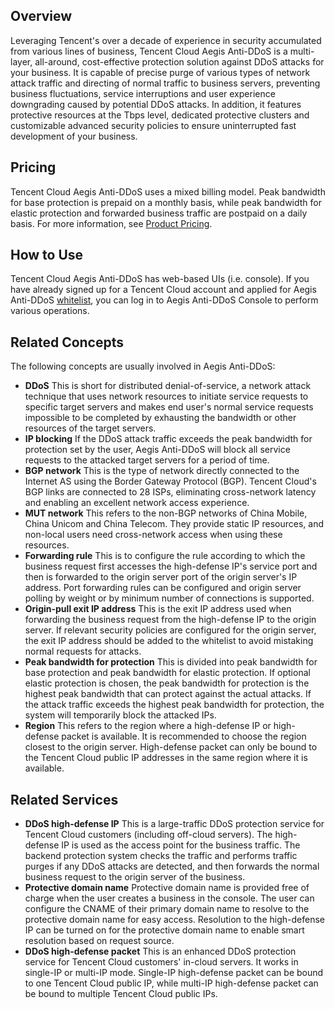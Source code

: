 ## **Overview**
Leveraging Tencent's over a decade of experience in security accumulated from various lines of business, Tencent Cloud Aegis Anti-DDoS is a multi-layer, all-around, cost-effective protection solution against DDoS attacks for your business. It is capable of precise purge of various types of network attack traffic and directing of normal traffic to business servers, preventing business fluctuations, service interruptions and user experience downgrading caused by potential DDoS attacks. In addition, it features protective resources at the Tbps level, dedicated protective clusters and customizable advanced security policies to ensure uninterrupted fast development of your business.

## **Pricing**
Tencent Cloud Aegis Anti-DDoS uses a mixed billing model. Peak bandwidth for base protection is prepaid on a monthly basis, while peak bandwidth for elastic protection and forwarded business traffic are postpaid on a daily basis. For more information, see [Product Pricing](https://cloud.tencent.com/document/product/685/15262).

## **How to Use**
Tencent Cloud Aegis Anti-DDoS has web-based UIs (i.e. console). If you have already signed up for a Tencent Cloud account and applied for Aegis Anti-DDoS [whitelist](https://cloud.tencent.com/act/apply/Aegis), you can log in to Aegis Anti-DDoS Console to perform various operations.

## **Related Concepts**
The following concepts are usually involved in Aegis Anti-DDoS:
- **DDoS**
This is short for distributed denial-of-service, a network attack technique that uses network resources to initiate service requests to specific target servers and makes end user's normal service requests impossible to be completed by exhausting the bandwidth or other resources of the target servers.
- **IP blocking**
If the DDoS attack traffic exceeds the peak bandwidth for protection set by the user, Aegis Anti-DDoS will block all service requests to the attacked target servers for a period of time.
- **BGP network**
This is the type of network directly connected to the Internet AS using the Border Gateway Protocol (BGP). Tencent Cloud's BGP links are connected to 28 ISPs, eliminating cross-network latency and enabling an excellent network access experience.
- **MUT network**
This refers to the non-BGP networks of China Mobile, China Unicom and China Telecom. They provide static IP resources, and non-local users need cross-network access when using these resources.
- **Forwarding rule**
This is to configure the rule according to which the business request first accesses the high-defense IP's service port and then is forwarded to the origin server port of the origin server's IP address. Port forwarding rules can be configured and origin server polling by weight or by minimum number of connections is supported.
- **Origin-pull exit IP address**
This is the exit IP address used when forwarding the business request from the high-defense IP to the origin server. If relevant security policies are configured for the origin server, the exit IP address should be added to the whitelist to avoid mistaking normal requests for attacks.
- **Peak bandwidth for protection**
This is divided into peak bandwidth for base protection and peak bandwidth for elastic protection. If optional elastic protection is chosen, the peak bandwidth for protection is the highest peak bandwidth that can protect against the actual attacks. If the attack traffic exceeds the highest peak bandwidth for protection, the system will temporarily block the attacked IPs.
- **Region**
This refers to the region where a high-defense IP or high-defense packet is available. It is recommended to choose the region closest to the origin server. High-defense packet can only be bound to the Tencent Cloud public IP addresses in the same region where it is available.

## **Related Services**
- **DDoS high-defense IP**
This is a large-traffic DDoS protection service for Tencent Cloud customers (including off-cloud servers). The high-defense IP is used as the access point for the business traffic. The backend protection system checks the traffic and performs traffic purges if any DDoS attacks are detected, and then forwards the normal business request to the origin server of the business.
- **Protective domain name**
Protective domain name is provided free of charge when the user creates a business in the console. The user can configure the CNAME of their primary domain name to resolve to the protective domain name for easy access. Resolution to the high-defense IP can be turned on for the protective domain name to enable smart resolution based on request source.
- **DDoS high-defense packet**
This is an enhanced DDoS protection service for Tencent Cloud customers' in-cloud servers. It works in single-IP or multi-IP mode. Single-IP high-defense packet can be bound to one Tencent Cloud public IP, while multi-IP high-defense packet can be bound to multiple Tencent Cloud public IPs.
